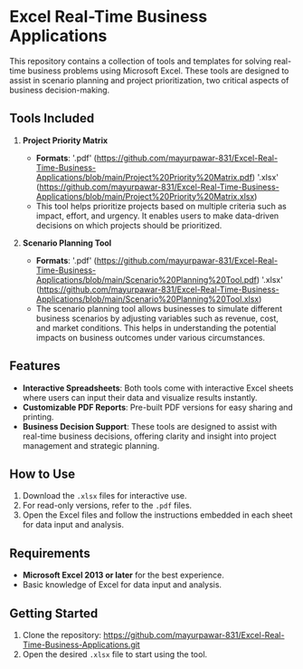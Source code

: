 # Excel Real-Time Business Applications

This repository contains a collection of tools and templates for solving real-time business problems using Microsoft Excel. These tools are designed to assist in scenario planning and project prioritization, two critical aspects of business decision-making.

## Tools Included

1. **Project Priority Matrix**
   - **Formats**: '.pdf' (https://github.com/mayurpawar-831/Excel-Real-Time-Business-Applications/blob/main/Project%20Priority%20Matrix.pdf)
     '.xlsx' (https://github.com/mayurpawar-831/Excel-Real-Time-Business-Applications/blob/main/Project%20Priority%20Matrix.xlsx)
   - This tool helps prioritize projects based on multiple criteria such as impact, effort, and urgency. It enables users to make data-driven decisions on which projects should be prioritized.

2. **Scenario Planning Tool**
   - **Formats**: '.pdf' (https://github.com/mayurpawar-831/Excel-Real-Time-Business-Applications/blob/main/Scenario%20Planning%20Tool.pdf)
     '.xlsx' (https://github.com/mayurpawar-831/Excel-Real-Time-Business-Applications/blob/main/Scenario%20Planning%20Tool.xlsx)
   - The scenario planning tool allows businesses to simulate different business scenarios by adjusting variables such as revenue, cost, and market conditions. This helps in understanding the potential impacts on business outcomes under various circumstances.

## Features

- **Interactive Spreadsheets**: Both tools come with interactive Excel sheets where users can input their data and visualize results instantly.
- **Customizable PDF Reports**: Pre-built PDF versions for easy sharing and printing.
- **Business Decision Support**: These tools are designed to assist with real-time business decisions, offering clarity and insight into project management and strategic planning.

## How to Use

1. Download the `.xlsx` files for interactive use.
2. For read-only versions, refer to the `.pdf` files.
3. Open the Excel files and follow the instructions embedded in each sheet for data input and analysis.

## Requirements

- **Microsoft Excel 2013 or later** for the best experience.
- Basic knowledge of Excel for data input and analysis.

## Getting Started

1. Clone the repository:
      https://github.com/mayurpawar-831/Excel-Real-Time-Business-Applications.git
2. Open the desired `.xlsx` file to start using the tool.




